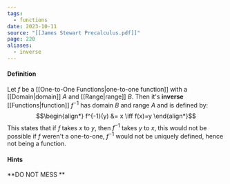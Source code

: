 ```yaml
---
tags:
  - functions
date: 2023-10-11
source: "[[James Stewart Precalculus.pdf]]"
page: 220
aliases:
  - inverse
---
```

#### Definition
Let $f$ be a [[One-to-One Functions|one-to-one function]] with a [[Domain|domain]] $A$ and [[Range|range]] $B$. Then it's **inverse** [[Functions|function]] $f^{-1}$ has domain $B$ and range $A$ and is defined by:
$$\begin{align*}
f^{-1}(y) &= x \iff f(x)=y
\end{align*}$$
This states that if $f$ takes $x$ to $y$, then $f^{-1}$ takes $y$ to $x$, this would not be possible if $f$ weren't a one-to-one, $f^{-1}$ would not be uniquely defined, hence not being a function.
#### Hints
**DO NOT MESS **
